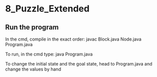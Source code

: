 # 8_Puzzle_Extended


## Run the program

In the cmd, compile in the exact order: javac Block.java Node.java Program.java

To run, in the cmd type: java Program.java

To change the initial state and the goal state, head to Program.java and change the values by hand
